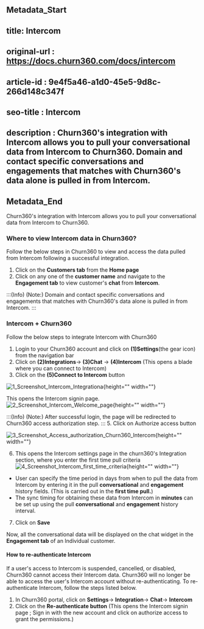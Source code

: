## Metadata_Start
## title: Intercom
## original-url : https://docs.churn360.com/docs/intercom
## article-id : 9e4f5a46-a1d0-45e5-9d8c-266d148c347f
## seo-title : Intercom
## description : Churn360's integration with Intercom allows you to pull your conversational data from Intercom to Churn360. Domain and contact specific conversations and engagements that matches with Churn360's data alone is pulled in from Intercom.


## Metadata_End
Churn360's integration with Intercom allows you to pull your conversational data from Intercom to Churn360. 

### Where to view Intercom data in Churn360?
Follow the below steps in Churn360 to view and access the data pulled from Intercom following a successful integration.

 1. Click on the **Customers tab** from the **Home page**
 2. Click on any one of the **customer name** and navigate to the **Engagement tab** to view customer's **chat** from **Intercom**.


:::(Info) (Note:)
Domain and contact specific conversations and engagements that matches with Churn360's data alone is pulled in from Intercom.
:::
### Intercom + Churn360
Follow the below steps to integrate Intercom with Churn360

1. Login to your Churn360 account  and click on **(1)Settings**(the gear icon) from the navigation bar 
2. Click on **(2)Integrations**→ **(3)Chat** → **(4)Intercom** (This opens a blade where you can connect to Intercom)
3. Click on the **(5)Connect to Intercom** button

![1_Screenshot_Intercom_Integrationa](https://cdn.document360.io/b618a27d-7a6e-4dfb-84d1-30d3ef656644/Images/Documentation/1_Screenshot_Intercom_Integrationa.png){height="" width=""}

This opens the Intercom signin page.
![2_Screenshot_Intercom_Welcome_page](https://cdn.document360.io/b618a27d-7a6e-4dfb-84d1-30d3ef656644/Images/Documentation/2_Screenshot_Intercom_Welcome_page.png){height="" width=""}

:::(Info) (Note:)
After successful login, the page will be redirected to Churn360 access authorization step.
:::
5. Click on Authorize access button 

![3_Screenshot_Access_authorization_Churn360_Intercom](https://cdn.document360.io/b618a27d-7a6e-4dfb-84d1-30d3ef656644/Images/Documentation/3_Screenshot_Access_authorization_Churn360_Intercom.png){height="" width=""}

6. This opens the Intercom settings page in the churn360's Integration section, where you enter the first time pull criteria
![4_Screenshot_Intercom_first_time_criteria](https://cdn.document360.io/b618a27d-7a6e-4dfb-84d1-30d3ef656644/Images/Documentation/4_Screenshot_Intercom_first_time_criteria.png){height="" width=""}

* User can specify the time period in days from when to pull the data from Intercom by entering it in the pull **conversational** and **engagement** history fields. (This is carried out in the **first time pull.**)
* The sync timing for obtaining these data from Intercom in **minutes** can be set up using the pull **conversational** and **engagement** history interval.

7. Click on **Save**

Now, all the conversational data will be displayed on the chat widget in the **Engagement tab** of an Individual customer. 

#### How to re-authenticate Intercom 

If a user's access to Intercom is suspended, cancelled, or disabled, Churn360 cannot  access their Intercom data. Churn360 will no longer be able to access the user's Intercom account without re-authenticating. To re-authenticate Intercom, follow the steps listed below.

1. In Churn360 portal, click on **Settings**→ **Integration**→ **Chat**→ **Intercom**
2. Click on the **Re-authenticate button** (This opens the Intercom signin page ; Sign in with the new account and click on authorize access to grant the permissions.)



